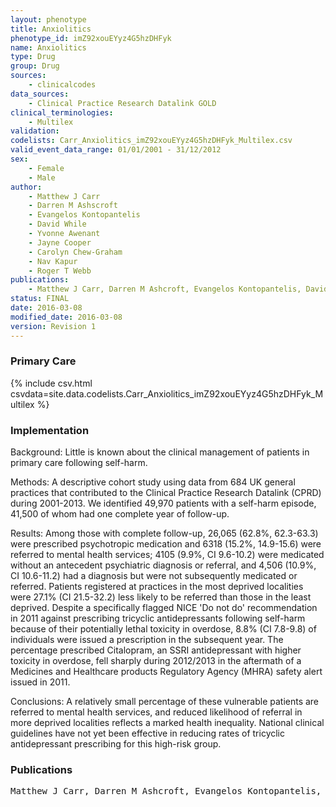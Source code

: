 ```yaml
---
layout: phenotype
title: Anxiolitics
phenotype_id: imZ92xouEYyz4G5hzDHFyk
name: Anxiolitics
type: Drug
group: Drug
sources: 
    - clinicalcodes
data_sources:
    - Clinical Practice Research Datalink GOLD
clinical_terminologies:
    - Multilex
validation:
codelists: Carr_Anxiolitics_imZ92xouEYyz4G5hzDHFyk_Multilex.csv
valid_event_data_range: 01/01/2001 - 31/12/2012 
sex:
    - Female
    - Male
author:
    - Matthew J Carr
    - Darren M Ashscroft
    - Evangelos Kontopantelis
    - David While
    - Yvonne Awenant
    - Jayne Cooper
    - Carolyn Chew-Graham
    - Nav Kapur
    - Roger T Webb
publications:
    - Matthew J Carr, Darren M Ashcroft, Evangelos Kontopantelis, David While, Yvonne Awenant, Jayne Cooper, Carolyn Chew-Graham, Nav Kapur, Roger T Webb, Clinical management following self-harm in a UK-wide primary care cohort. Journal of Affective Disorders, 197(2016) 182-188, 2016.
status: FINAL
date: 2016-03-08
modified_date: 2016-03-08
version: Revision 1
---
```


### Primary Care

{% include csv.html csvdata=site.data.codelists.Carr_Anxiolitics_imZ92xouEYyz4G5hzDHFyk_Multilex %}

### Implementation

Background: 
Little is known about the clinical management of patients in primary care following self-harm.

Methods: 
A descriptive cohort study using data from 684 UK general practices that contributed to the Clinical Practice Research Datalink (CPRD) during 2001-2013. We identified 49,970 patients with a self-harm episode, 41,500 of whom had one complete year of follow-up.

Results: 
Among those with complete follow-up, 26,065 (62.8%, 62.3-63.3) were prescribed psychotropic medication and 6318 (15.2%, 14.9-15.6) were referred to mental health services; 4105 (9.9%, CI 9.6-10.2) were medicated without an antecedent psychiatric diagnosis or referral, and 4,506 (10.9%, CI 10.6-11.2) had a diagnosis but were not subsequently medicated or referred. Patients registered at practices in the most deprived localities were 27.1% (CI 21.5-32.2) less likely to be referred than those in the least deprived. Despite a specifically flagged NICE 'Do not do' recommendation in 2011 against prescribing tricyclic antidepressants following self-harm because of their potentially lethal toxicity in overdose, 8.8% (CI 7.8-9.8) of individuals were issued a prescription in the subsequent year. The percentage prescribed Citalopram, an SSRI antidepressant with higher toxicity in overdose, fell sharply during 2012/2013 in the aftermath of a Medicines and Healthcare products Regulatory Agency (MHRA) safety alert issued in 2011.

Conclusions: 
A relatively small percentage of these vulnerable patients are referred to mental health services, and reduced likelihood of referral in more deprived localities reflects a marked health inequality. National clinical guidelines have not yet been effective in reducing rates of tricyclic antidepressant prescribing for this high-risk group.

### Publications

<pre>
Matthew J Carr, Darren M Ashcroft, Evangelos Kontopantelis, David While, Yvonne Awenant, Jayne Cooper, Carolyn Chew-Graham, Nav Kapur, Roger T Webb, Clinical management following self-harm in a UK-wide primary care cohort. Journal of Affective Disorders, 197(2016) 182-188, 2016.
</pre>
